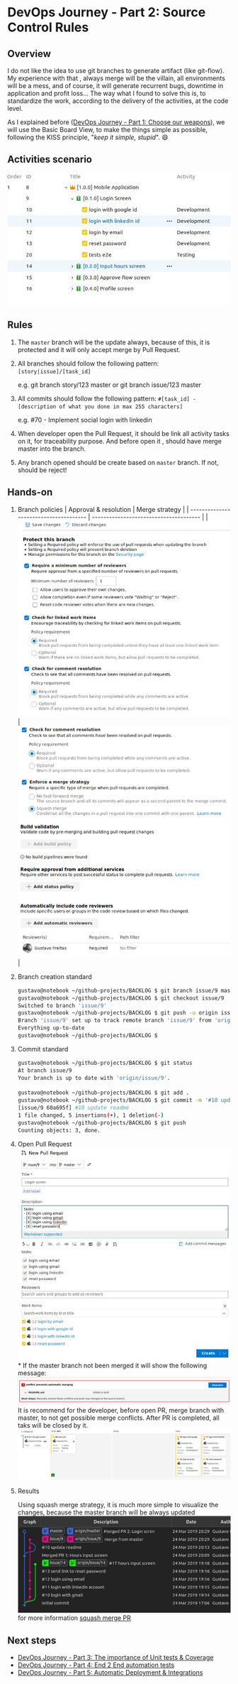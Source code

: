 # DevOps Journey - Part 2: Source Control Rules

[//]: # "@Author : Gustavo F (gustavo@gmf-tech.com)"
[//]: # "@Link   : https://github.com/sharkguto"
[//]: # "@Date   : 24/03/2019 16:07:35"

## Overview

I do not like the idea to use git branches to generate artifact (like git-flow). My experience with that , always merge will be the villain, all environments will be a mess, and of course, it will generate recurrent bugs, downtime in application and profit loss… The way what I found to solve this is, to standardize the work, according to the delivery of the activities, at the code level.

As I explained before ([DevOps Journey - Part 1: Choose our weapons](weapons.md)), we will use the Basic Board View, to make the things simple as possible, following the KISS principle, "_keep it simple, stupid_". :smile:

## Activities scenario

![tasks](./images/screenshot_008.jpg)

## Rules

1. The `master` branch will be the update always, because of this, it is protected and it will only accept merge by Pull Request.
2. All branches should follow the following pattern: `[story|issue]/[task_id]`

   e.g. git branch story/123 master or git branch issue/123 master

3. All commits should follow the following pattern: `#[task_id] - [description of what you done in max 255 characters]`

   e.g. #70 - Implement social login with linkedin

4. When developer open the Pull Request, it should be link all activity tasks on it, for traceability purpose. And before open it , should have merge master into the branch.
5. Any branch opened should be create based on `master` branch. If not, should be reject!

## Hands-on

1. Branch policies
   | Approval & resolution                  | Merge strategy                         |
   | -------------------------------------- | -------------------------------------- |
   | ![image1](./images/screenshot_009.jpg) | ![image2](./images/screenshot_010.jpg) |
2. Branch creation standard

    ```bash
    gustavo@notebook ~/github-projects/BACKLOG $ git branch issue/9 master
    gustavo@notebook ~/github-projects/BACKLOG $ git checkout issue/9
    Switched to branch 'issue/9'
    gustavo@notebook ~/github-projects/BACKLOG $ git push -u origin issue/9
    Branch 'issue/9' set up to track remote branch 'issue/9' from 'origin'.
    Everything up-to-date
    gustavo@notebook ~/github-projects/BACKLOG $
    ```

3. Commit standard

    ```bash
    gustavo@notebook ~/github-projects/BACKLOG $ git status
    At branch issue/9
    Your branch is up to date with 'origin/issue/9'.

    gustavo@notebook ~/github-projects/BACKLOG $ git add .
    gustavo@notebook ~/github-projects/BACKLOG $ git commit -m '#10 update readme'
    [issue/9 60a695f] #10 update readme
    1 file changed, 5 insertions(+), 1 deletion(-)
    gustavo@notebook ~/github-projects/BACKLOG $ git push
    Counting objects: 3, done.
    ```

4. Open Pull Request
    ![image2](./images/screenshot_013.jpg)
    \* If the master branch not been merged it will show the following message:
    ![image2](./images/screenshot_014.jpg)
    It is recommend for the developer, before open PR, merge branch with master, to not get possible merge conflicts.
    After PR is completed, all taks will be closed by it.
    ![taskflow](./images/screenshot_016.jpg)

5. Results

   Using squash merge strategy, it is much more simple to visualize the changes, because the master branch will be always updated
   ![gitflow](./images/screenshot_015.jpg)
   for more information [squash merge PR](https://docs.microsoft.com/en-us/azure/devops/repos/git/merging-with-squash?view=azure-devops)

## Next steps

- [DevOps Journey - Part 3: The importance of Unit tests & Coverage](covtest.md)
- [DevOps Journey - Part 4: End 2 End automation tests](e2etests.md)
- [DevOps Journey - Part 5: Automatic Deployment & Integrations](pipelines.md)
